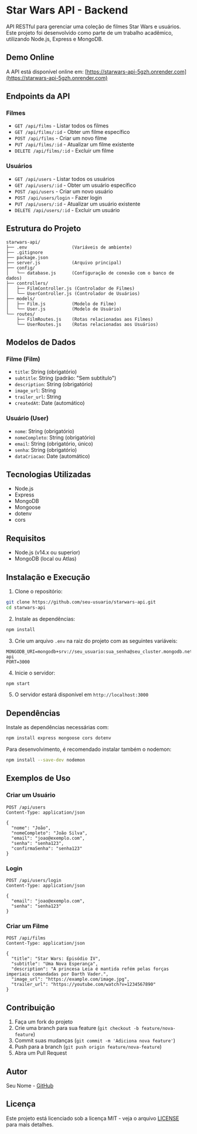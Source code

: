 # Star Wars API - Backend

API RESTful para gerenciar uma coleção de filmes Star Wars e usuários. Este projeto foi desenvolvido como parte de um trabalho acadêmico, utilizando Node.js, Express e MongoDB.

## Demo Online

A API está disponível online em:
[https://starwars-api-5gzh.onrender.com](https://starwars-api-5gzh.onrender.com)

## Endpoints da API

### Filmes
- `GET /api/films` - Listar todos os filmes
- `GET /api/films/:id` - Obter um filme específico
- `POST /api/films` - Criar um novo filme
- `PUT /api/films/:id` - Atualizar um filme existente
- `DELETE /api/films/:id` - Excluir um filme

### Usuários
- `GET /api/users` - Listar todos os usuários
- `GET /api/users/:id` - Obter um usuário específico
- `POST /api/users` - Criar um novo usuário
- `POST /api/users/login` - Fazer login
- `PUT /api/users/:id` - Atualizar um usuário existente
- `DELETE /api/users/:id` - Excluir um usuário

## Estrutura do Projeto

```
starwars-api/
├── .env                 (Variáveis de ambiente)
├── .gitignore
├── package.json
├── server.js            (Arquivo principal)
├── config/
│   └── database.js      (Configuração de conexão com o banco de dados)
├── controllers/
│   ├── FilmController.js (Controlador de Filmes)
│   └── UserController.js (Controlador de Usuários)
├── models/
│   ├── Film.js          (Modelo de Filme)
│   └── User.js          (Modelo de Usuário)
└── routes/
    ├── FilmRoutes.js    (Rotas relacionadas aos Filmes)
    └── UserRoutes.js    (Rotas relacionadas aos Usuários)
```

## Modelos de Dados

### Filme (Film)
- `title`: String (obrigatório)
- `subtitle`: String (padrão: "Sem subtítulo")
- `description`: String (obrigatório)
- `image_url`: String
- `trailer_url`: String
- `createdAt`: Date (automático)

### Usuário (User)
- `nome`: String (obrigatório)
- `nomeCompleto`: String (obrigatório)
- `email`: String (obrigatório, único)
- `senha`: String (obrigatório)
- `dataCriacao`: Date (automático)

## Tecnologias Utilizadas

- Node.js
- Express
- MongoDB
- Mongoose
- dotenv
- cors

## Requisitos

- Node.js (v14.x ou superior)
- MongoDB (local ou Atlas)

## Instalação e Execução

1. Clone o repositório:
```bash
git clone https://github.com/seu-usuario/starwars-api.git
cd starwars-api
```

2. Instale as dependências:
```bash
npm install
```

3. Crie um arquivo `.env` na raiz do projeto com as seguintes variáveis:
```
MONGODB_URI=mongodb+srv://seu_usuario:sua_senha@seu_cluster.mongodb.net/starwars-api
PORT=3000
```

4. Inicie o servidor:
```bash
npm start
```

5. O servidor estará disponível em `http://localhost:3000`

## Dependências

Instale as dependências necessárias com:
```bash
npm install express mongoose cors dotenv
```

Para desenvolvimento, é recomendado instalar também o nodemon:
```bash
npm install --save-dev nodemon
```

## Exemplos de Uso

### Criar um Usuário
```
POST /api/users
Content-Type: application/json

{
  "nome": "João",
  "nomeCompleto": "João Silva",
  "email": "joao@exemplo.com",
  "senha": "senha123",
  "confirmaSenha": "senha123"
}
```

### Login
```
POST /api/users/login
Content-Type: application/json

{
  "email": "joao@exemplo.com",
  "senha": "senha123"
}
```

### Criar um Filme
```
POST /api/films
Content-Type: application/json

{
  "title": "Star Wars: Episódio IV",
  "subtitle": "Uma Nova Esperança",
  "description": "A princesa Leia é mantida refém pelas forças imperiais comandadas por Darth Vader.",
  "image_url": "https://example.com/image.jpg",
  "trailer_url": "https://youtube.com/watch?v=1234567890"
}
```

## Contribuição

1. Faça um fork do projeto
2. Crie uma branch para sua feature (`git checkout -b feature/nova-feature`)
3. Commit suas mudanças (`git commit -m 'Adiciona nova feature'`)
4. Push para a branch (`git push origin feature/nova-feature`)
5. Abra um Pull Request

## Autor

Seu Nome - [GitHub](https://github.com/seu-usuario)

## Licença

Este projeto está licenciado sob a licença MIT - veja o arquivo [LICENSE](LICENSE) para mais detalhes.
